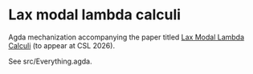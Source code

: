 # Lax modal lambda calculi

Agda mechanization accompanying the paper titled [Lax Modal Lambda Calculi](https://nachivpn.me/lmlc.pdf) (to appear at CSL 2026). 

See src/Everything.agda.
